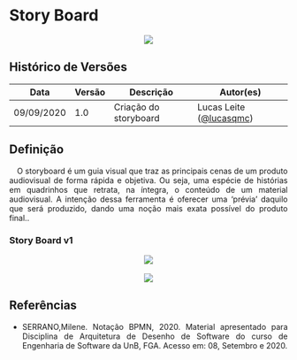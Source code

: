 # Story Board

<div style="display: flex; justify-content: center; align-items:center;">
    <img src="https://unbarqdsw.github.io/2020.1_G11_SYA/assets/storyboard/icon.png">
</div>

## Histórico de Versões

| Data | Versão | Descrição | Autor(es) |
| ---- | ------ | --------- | --------- |
| 09/09/2020 | 1.0 | Criação do storyboard | Lucas Leite ([@lucasqmc](https://github.com/lucasqmc)) |




## **Definição**

<p align="justify">&emsp;O storyboard é um guia visual que traz as principais cenas de um produto audiovisual de forma rápida e objetiva. Ou seja, uma espécie de histórias em quadrinhos que retrata, na íntegra, o conteúdo de um material audiovisual. A intenção dessa ferramenta é oferecer uma ‘prévia’ daquilo que será produzido, dando uma noção mais exata possível do produto final..</p>


### **Story Board v1**


<div style="display: flex; justify-content: center; align-items:center;">
  <img style="text-align: center;" src="https://unbarqdsw.github.io/2020.1_G11_SYA/assets/storyboard/storyboard-pt1.png" ></img>
</div>
<br>
<div style="display: flex; justify-content: center; align-items:center;">
  <img style="text-align: center;" src="https://unbarqdsw.github.io/2020.1_G11_SYA/assets/storyboard/storyboard-pt2.png" ></img>
</div>




## Referências
 * <p align="justify">SERRANO,Milene. Notação BPMN, 2020. Material apresentado para Disciplina de Arquitetura de Desenho de Software do curso de Engenharia de Software da UnB, FGA. Acesso em: 08, Setembro e 2020.
</p>
